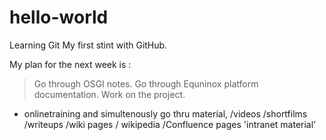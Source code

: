 # hello-world
Learning Git
My first stint with GitHub. 

My plan for the next week is : 

> Go through OSGI notes. 
> Go through Equninox platform documentation.
> Work on the project.
 - onlinetraining 
and simultenously go thru material, 
 /videos 
 /shortfilms 
 /writeups
 /wiki pages
 /
wikipedia /Confluence pages
'intranet material' 